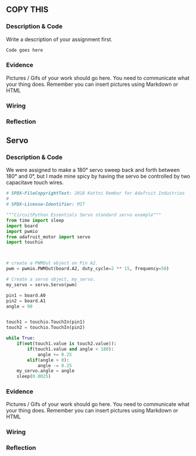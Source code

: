 ## COPY THIS

### Description & Code
Write a description of your assignment first.

```python
Code goes here

```

### Evidence
Pictures / Gifs of your work should go here.  You need to communicate what your thing does.
Remember you can insert pictures using Markdown or HTML

### Wiring

### Reflection

## Servo

### Description & Code
We were assigned to make a 180° servo sweep back and forth between 180° and 0°, but I
made mine spicy by having the servo be controlled by two capacitave touch wires.

```python
# SPDX-FileCopyrightText: 2018 Kattni Rembor for Adafruit Industries
#
# SPDX-License-Identifier: MIT

"""CircuitPython Essentials Servo standard servo example"""
from time import sleep
import board
import pwmio
from adafruit_motor import servo
import touchio



# create a PWMOut object on Pin A2.
pwm = pwmio.PWMOut(board.A2, duty_cycle=2 ** 15, frequency=50)

# Create a servo object, my_servo.
my_servo = servo.Servo(pwm)

pin1 = board.A0
pin2 = board.A1
angle = 90


touch1 = touchio.TouchIn(pin1)
touch2 = touchio.TouchIn(pin2)

while True:
    if(not(touch1.value is touch2.value)):
        if(touch1.value and angle < 180):
            angle += 0.25
        elif(angle > 0):
            angle -= 0.25
    my_servo.angle = angle
    sleep(0.0025)
```

### Evidence
Pictures / Gifs of your work should go here.  You need to communicate what your thing does.
Remember you can insert pictures using Markdown or HTML

### Wiring

### Reflection